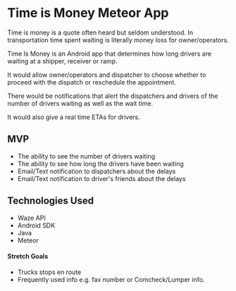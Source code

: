 # Time is Money Meteor App

Time is money is a quote often heard but seldom understood.  In transportation time spent waiting is literally money loss for owner/operators.

Time Is Money is an Android app that determines how long drivers are waiting at a shipper, receiver or ramp.

It would allow owner/operators and dispatcher to choose whether to proceed with the dispatch or reschedule the appointment.

There would be notifications that alert the dispatchers and drivers of the number of drivers waiting as well as the wait time.

It would also give a real time ETAs for drivers.

## MVP
* The ability to see the number of drivers waiting
* The ability to see how long the drivers have been waiting
* Email/Text notification to dispatchers about the delays
* Email/Text notification to driver's friends about the delays

## Technologies Used
* Waze API
* Android SDK
* Java
* Meteor

#### Stretch Goals
* Trucks stops en route
* Frequently used info e.g. fax number or Comcheck/Lumper info.
